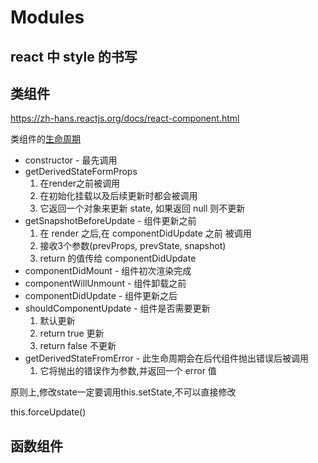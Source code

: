 # Modules
## react 中 style 的书写
## 类组件
https://zh-hans.reactjs.org/docs/react-component.html

类组件的[生命周期](https://projects.wojtekmaj.pl/react-lifecycle-methods-diagram/)
* constructor - 最先调用
* getDerivedStateFormProps
  1. 在render之前被调用
  2. 在初始化挂载以及后续更新时都会被调用
  3. 它返回一个对象来更新 state, 如果返回 null 则不更新 
* getSnapshotBeforeUpdate - 组件更新之前
  1. 在 render 之后,在 componentDidUpdate 之前 被调用
  2. 接收3个参数(prevProps, prevState, snapshot)
  3. return 的值传给 componentDidUpdate
* componentDidMount - 组件初次渲染完成
* componentWillUnmount - 组件卸载之前
* componentDidUpdate - 组件更新之后
* shouldComponentUpdate - 组件是否需要更新
  1. 默认更新
  2. return true 更新
  3. return false 不更新 
* getDerivedStateFromError - 此生命周期会在后代组件抛出错误后被调用
  1. 它将抛出的错误作为参数,并返回一个 error 值

原则上,修改state一定要调用this.setState,不可以直接修改

this.forceUpdate()
## 函数组件
